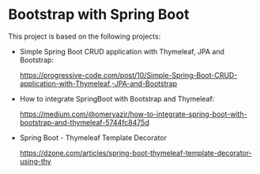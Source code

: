 # Bootstrap with Spring Boot

This project is based on the following projects:

* Simple Spring Boot CRUD application with Thymeleaf, JPA and Bootstrap:

   https://progressive-code.com/post/10/Simple-Spring-Boot-CRUD-application-with-Thymeleaf,-JPA-and-Bootstrap
   
* How to integrate SpringBoot with Bootstrap and Thymeleaf:

   https://medium.com/@omeryazir/how-to-integrate-spring-boot-with-bootstrap-and-thymeleaf-5744fc8475d

* Spring Boot - Thymeleaf Template Decorator

    https://dzone.com/articles/spring-boot-thymeleaf-template-decorator-using-thy
    
